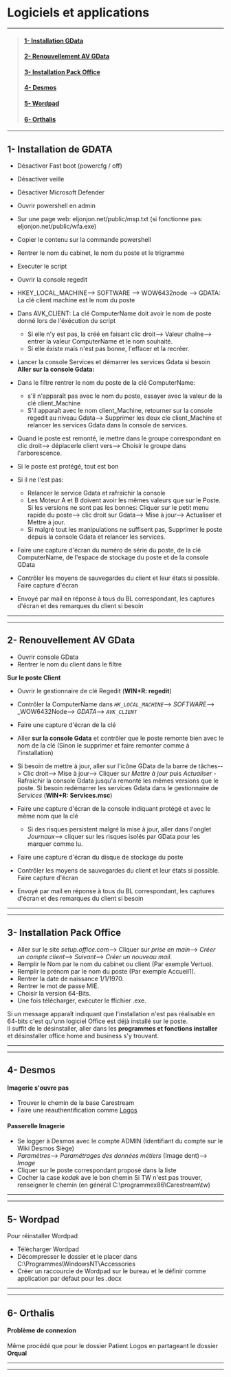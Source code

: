 # **Logiciels et applications**
_________
>#### [1- Installation GData](https://github.com/Bilal-Aldimashq/Notes/blob/main/MIE/Logiciels%20et%20Applis.md#logiciels-et-applications)
>#### [2- Renouvellement AV GData](https://github.com/Bilal-Aldimashq/Notes/blob/main/MIE/Logiciels%20et%20Applis.md#2--renouvellement-av-gdata-1)
>#### [3- Installation Pack Office](https://github.com/Bilal-Aldimashq/Notes/blob/main/MIE/Logiciels%20et%20Applis.md#3--installation-pack-office-1)
>#### [4- Desmos](https://github.com/Bilal-Aldimashq/Notes/blob/main/MIE/Logiciels%20et%20Applis.md#4--desmos-1)
>#### [5- Wordpad](https://github.com/Bilal-Aldimashq/Notes/blob/main/MIE/Logiciels%20et%20Applis.md#5--wordpad-1)
>#### [6- Orthalis](https://github.com/Bilal-Aldimashq/Notes/blob/main/MIE/Logiciels%20et%20Applis.md#6--orthalis-1)

_________



## **1- Installation de GDATA**

- Désactiver Fast boot (powercfg / off)
- Désactiver veille
- Désactiver Microsoft Defender
- Ouvrir powershell en admin
- Sur une page web: eljonjon.net/public/msp.txt (si fonctionne pas: eljonjon.net/public/wfa.exe)
- Copier le contenu sur la commande powershell 
- Rentrer le nom du cabinet, le nom du poste et le trigramme
- Executer le script
- Ouvrir la console regedit
- HKEY_LOCAL_MACHINE--> SOFTWARE --> WOW6432node --> GDATA: La clé client machine est le nom du poste
- Dans AVK_CLIENT: La clé ComputerName doit avoir le nom de poste donné lors de l'éxécution du script
    - Si elle n'y est pas, la créé en faisant clic droit--> Valeur chaîne--> entrer la valeur ComputerName et le nom souhaité.
    - Si elle éxiste mais n'est pas bonne, l'effacer et la recréer.

- Lancer la console Services et démarrer les services Gdata si besoin  
**Aller sur la console Gdata:**
- Dans le filtre rentrer le nom du poste de la clé ComputerName:
    - s'il n'apparaît pas avec le nom du poste, essayer avec la valeur de la clé client_Machine
    - S'il apparaît avec le nom client_Machine, retourner sur la console regedit au niveau Gdata--> Supprimer les deux cle client_Machine et relancer les services Gdata dans la console de services.
- Quand le poste est remonté, le mettre dans le groupe correspondant en clic droit--> déplacerle client vers--> Choisir le groupe dans l'arborescence.
- Si le poste est protégé, tout est bon
- Si il ne l'est pas:
    - Relancer le service Gdata et rafraîchir la console
    - Les Moteur A et B doivent avoir les mêmes valeurs que sur le Poste. Si les versions ne sont pas les bonnes: Cliquer sur le petit menu rapide du poste--> clic droit sur Gdata--> Mise à jour--> Actualiser et Mettre à jour.
    - Si malgré tout les manipulations ne suffisent pas, Supprimer le poste depuis la console Gdata et relancer les services.
 
- Faire une capture d'écran du numéro de série du poste, de la clé ComputerName, de l'espace de stockage du poste et de la console GData
- Contrôler les moyens de sauvegardes du client et leur états si possible. Faire capture d'écran 
- Envoyé par mail en réponse à tous du BL correspondant, les captures d'écran et des remarques du client si besoin  
  
 
_________________
_________________

## **2- Renouvellement AV GData**

- Ouvrir console GData
- Rentrer le nom du client dans le filtre

**Sur le poste Client**
- Ouvrir le gestionnaire de clé Regedit (**WIN+R: regedit**)
- Contrôler la ComputerName dans _`HK_LOCAL_MACHINE`_--> _SOFTWARE_--> _WOW6432Node--> _GDATA_--> _`AVK_CLIENT`_
- Faire une capture d'écran de la clé


- Aller **sur la console Gdata** et contrôler que le poste remonte bien avec le nom de la clé (Sinon le supprimer et faire remonter comme à l'installation)
- Si besoin de mettre à jour, aller sur l'icône GData de la barre de tâches--> Clic droit--> Mise à jour--> Cliquer sur _Mettre à jour_ puis _Actualiser_
        - Rafraichir la console Gdata jusqu'a remonté les mêmes versions que le poste. Si besoin redémarrer les services Gdata dans le gestionnaire de _Services_ (**WIN+R: Services.msc**)
- Faire une capture d'écran de la console indiquant protégé et avec le même nom que la clé
   - Si des risques persistent malgré la mise à jour, aller dans l'onglet _Journaux_--> cliquer sur les risques isolés par GData pour les marquer comme lu.
- Faire une capture d'écran du disque de stockage du poste
- Contrôler les moyens de sauvegardes du client et leur états si possible. Faire capture d'écran
- Envoyé par mail en réponse à tous du BL correspondant, les captures d'écran et des remarques du client si besoin
___________
___________

## **3- Installation Pack Office**

- Aller sur le site _setup.office.com_--> Cliquer sur _prise en main_--> _Créer un compte client_--> _Suivant_--> _Créer un nouveau mail_.  
- Remplir le Nom par le nom du cabinet ou client (Par exemple Vertuo).
- Remplir le prénom par le nom du poste (Par exemple Accueil1).
- Rentrer la date de naissance 1/1/1970.
- Rentrer le mot de passe MIE.
- Choisir la version 64-Bits.
- Une fois télécharger, exécuter le ffichier .exe.

Si un message apparaît indiquant que l'installation n'est pas réalisable en 64-bits c'est qu'unn logiciel Office est déjà installé sur le poste.  
Il suffit de le désinstaller, aller dans les **programmes et fonctions installer** et désinstaller office home and business s'y trouvant.  

___________
___________

## **4- Desmos**
#### Imagerie s'ouvre pas
- Trouver le chemin de la base Carestream
- Faire une réauthentification comme [Logos](https://github.com/Bilal-Aldimashq/Notes/blob/main/MIE/Logos.md#3--probl%C3%A8me-acc%C3%A8s-dossier-wlogos2patients)

#### Passerelle Imagerie
- Se logger à Desmos avec le compte ADMIN (Identifiant du compte sur le Wiki Desmos Siège)
- _Paramètres_--> _Paramétrages des données métiers_ (Image dent)--> _Image_
- Cliquer sur le poste correspondant proposé dans la liste
- Cocher la case _kodak_ ave  le bon chemin
Si TW n'est pas trouver, renseigner le chemin (en général C:\programmex86\Carestream\tw)

_____________
_____________

## **5- Wordpad**
Pour réinstaller Wordpad
- Télécharger Wordpad
- Décompresser le dossier et le placer dans C:\Programmes\WindowsNT\Accessories
- Créer un raccourcie de Wordpad sur le bureau et le définir comme application par défaut pour les .docx
___________
___________

## **6- Orthalis**
#### Problème de connexion 
Même procédé que pour le dossier Patient Logos en partageant le dossier **Orqual**
_____
_____
